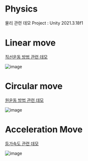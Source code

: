 # Physics
물리 관련 데모
Project : Unity 2021.3.18f1

# Linear move

[직선운동 방법 관련 데모](https://seunghus.tistory.com/93)

![image](https://github.com/Hanjo92/Physics/assets/26320361/98981726-4d61-487b-af28-7ae38b8babb4)

# Circular move

[원운동 방법 관련 데모](https://seunghus.tistory.com/95)

![image](https://github.com/Hanjo92/Physics/assets/26320361/4c7e1519-dfc4-46a2-84d5-9b628176b1ac)

# Acceleration Move

[등가속도 관련 데모](https://seunghus.tistory.com/98)

![image](https://github.com/Hanjo92/Physics/assets/26320361/393fbaf8-a796-4b7c-99f2-00b3597d4bee)
